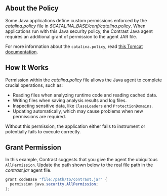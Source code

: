 <!--
title: "How to Handle Tomcat's Java Security Policy"
description: "How to Handle Tomcat's Java Security Policy"
tags: "troubleshoot java agent tomcat security policy"
-->

## About the Policy
Some Java applications define custom permissions enforced by the *catalina.policy* file in *$CATALINA_BASE/conf/catalina.policy*. When applications run with this Java security policy, the Contrast Java agent requires an additional grant of permission to the agent JAR file. 

For more information about the `catalina.policy`, read [this Tomcat documentation](https://tomcat.apache.org/tomcat-7.0-doc/security-manager-howto.html).

## How It Works

Permission within the *catalina.policy* file allows the Java agent to complete crucial operations, such as: 

* Reading files when analyzing runtime code and reading cached data.
* Writing files when saving analysis results and log files.
* Inspecting sensitive data, like `ClassLoaders` and `ProtectionDomains`. 
* Updating automatically, which may cause problems when new permissions are required. 

Without this permission, the application either fails to instrument or potentially fails to execute correctly. 

## Grant Permission

In this example, Contrast suggests that you give the agent the ubiquitous `AllPermission`. Update the path shown below to the real file path in the *contrast.jar* agent file.


```java
grant codeBase "file:/path/to/contrast.jar" {
  permission java.security.AllPermission;
};
```
